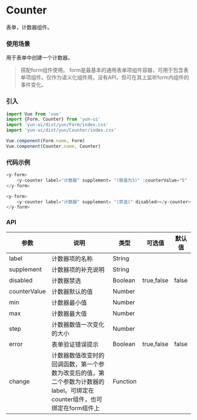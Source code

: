# Counter

表单，计数器组件。

### 使用场景

用于表单中创建一个计数器。

> 搭配form组件使用。
> form是最基本的通用表单项组件容器，可用于包含表单项组件。仅作为语义化组件用，没有API，但可在其上监听form内组件的事件变化。

### 引入

``` javascript
import Vue from 'vue'
import {Form, Counter} from 'yun-ui'
import 'yun-ui/dist/yun/Form/index.css'
import 'yun-ui/dist/yun/Counter/index.css'

Vue.component(Form.name, Form)
Vue.component(Counter.name, Counter)
```

### 代码示例

``` javascript
<y-form>
    <y-counter label="计数器" supplement= "(极值为3)" :counterValue="5" :min="1" :max="10" :step="2" @change="change"></y-counter>
</y-form>
```
``` javascript
<y-form>
    <y-counter label="计数器" supplement= "(禁选)" disabled></y-counter>
</y-form>
```

### API

|    参数    |      说明      |    类型    |   可选值    |   默认值   |
|   ----    |      ----      |   ----    |   ----     |  ----     |
|   label   |  计数器项的名称  |   String  |             |           |
|   supplement   |  计数器项的补充说明  |   String  |             |           |
|   disabled   |  计数器禁选  |   Boolean  |      true,false       |     false      |
|   counterValue   |  计数器默认的值  |   Number  |            |            |
|    min    |  计数器最小值    |   Number  |             |           |
|    max    |  计数器最大值    |   Number  |             |           |
|    step   |计数器数值一次变化的大小|   Number  |         |           |
|    error  | 表单验证错误提示    |   Boolean  | true,false | false |
|  change   | 计数器数值改变时的回调函数，第一个参数为改变后的值，第二个参数为计数器的label。可绑定在counter组件，也可绑定在form组件上|   Function |  |  |

